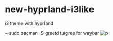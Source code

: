 # new-hyprland-i3like
i3 theme with hyprland



~ sudo pacman -S greetd tuigree for waybar
![p](my-hyprland-config/myw.png)

